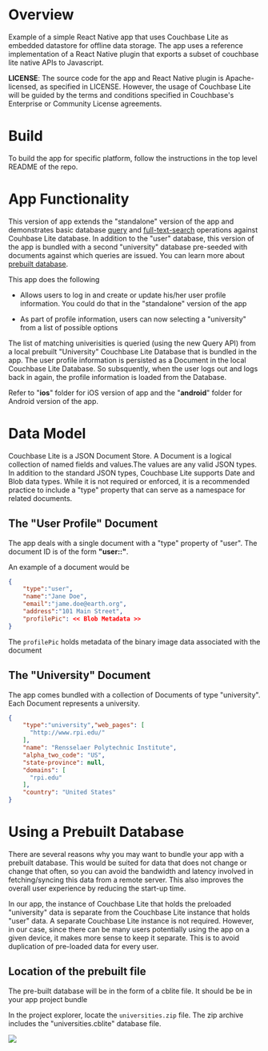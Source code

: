 # Overview
Example of a simple React Native app that uses Couchbase Lite as embedded datastore for offline data storage. 
The app uses a reference implementation of a React Native plugin that exports a subset of couchbase lite native APIs to Javascript.

**LICENSE**: The source code for the app and React Native plugin is Apache-licensed, as specified in LICENSE. However, the usage of Couchbase Lite will be guided by the terms and conditions specified in Couchbase's Enterprise or Community License agreements.

# Build
To build the app for specific platform, follow the instructions in the top level README of the repo.

# App Functionality

This version of app extends the "standalone" version of the app and demonstrates basic database [query](https://docs.couchbase.com/couchbase-lite/3.0/android/query-n1ql-mobile.html) and [full-text-search](https://docs.couchbase.com/couchbase-lite/3.0/android/fts.html) operations against Couhbase Lite database. In addition to the "user" database, this version of the app is bundled with a second "university" database pre-seeded with documents against which queries are issued. You can learn more about [prebuilt database](https://docs.couchbase.com/couchbase-lite/3.0/android/prebuilt-database.html). 

This app does the following

* Allows users to log in and create or update his/her user profile information. You could do that in the "standalone" version of the app

* As part of profile information, users can now selecting a "university" from a list of possible options

The list of matching univerisities is queried (using the new Query API) from a local prebuilt "University" Couchbase Lite Database that is bundled in the app. The user profile information is persisted as a Document in the local Couchbase Lite Database. So subsquently, when the user logs out and logs back in again, the profile information is loaded from the Database.


Refer to "**ios**" folder for iOS version of app and the "**android**" folder for Android version of the app.


# Data Model
Couchbase Lite is a JSON Document Store. A Document is a logical collection of named fields and values.The values are any valid JSON types. In addition to the standard JSON types, Couchbase Lite supports Date and Blob data types. While it is not required or enforced, it is a recommended practice to include a "type" property that can serve as a namespace for related documents.

##  The "User Profile" Document
The app deals with a single document with a "type" property of "user". The document ID is of the form **"user::<email>"**. 

An example of a document would be
```json
{
    "type":"user",
    "name":"Jane Doe",
    "email":"jame.doe@earth.org",
    "address":"101 Main Street",
    "profilePic": << Blob Metadata >> 
}
```
The `profilePic` holds metadata of the binary image data associated with the document

## The "University" Document
The app comes bundled with a collection of Documents of type "university". Each Document represents a university.

```json
{
    "type":"university","web_pages": [
      "http://www.rpi.edu/"
    ],
    "name": "Rensselaer Polytechnic Institute",
    "alpha_two_code": "US",
    "state-province": null,
    "domains": [
      "rpi.edu"
    ],
    "country": "United States"
}
```
# Using a Prebuilt Database
There are several reasons why you may want to bundle your app with a prebuilt database. This would be suited for data that does not change or change that often, so you can avoid the bandwidth and latency involved in fetching/syncing this data from a remote server. This also improves the overall user experience by reducing the start-up time.

In our app, the instance of Couchbase Lite that holds the preloaded "university" data is separate from the Couchbase Lite instance that holds "user" data. A separate Couchbase Lite instance is not required. However, in our case, since there can be many users potentially using the app on a given device, it makes more sense to keep it separate. This is to avoid duplication of pre-loaded data for every user.

## Location of the prebuilt file
The pre-built database will be in the form of a cblite file. It should be be in your app project bundle

In the project explorer, locate the `universities.zip` file. The zip archive includes the "universities.cblite" database file.

![](https://blog.couchbase.com/wp-content/uploads/2021/11/prebuilt.png)

